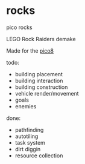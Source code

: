 # rocks
pico rocks

LEGO Rock Raiders demake

Made for the [pico8](http://www.lexaloffle.com/pico-8.php)

todo:
* building placement
* building interaction
* building construction
* vehicle render/movement
* goals
* enemies

done:
* pathfinding
* autotiling
* task system
* dirt diggin
* resource collection
